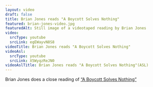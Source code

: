 ```yaml
--- 
layout: video
draft: false
title: Brian Jones reads "A Boycott Solves Nothing"
featured: brian-jones-video.jpg
featuredAlt: Still image of a videotaped reading by Brian Jones
video: 
  srcType: youtube
  srcLink: egEWayvN8S8
videoTitle: Brian Jones reads "A Boycott Solves Nothing"
videoAsl: 
  srcType: youtube
  srcLink: X5WyqzReJN0
videoAslTitle: Brian Jones reads "A Boycott Solves Nothing"(ASL)
--- 
```


Brian Jones does a close reading of [“A Boycott Solves Nothing”](/gallery/a-boycott-solves-nothing)
